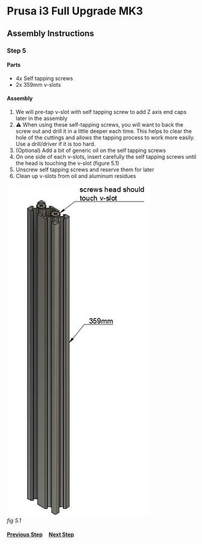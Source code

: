 # Prusa i3 Full Upgrade MK3

## Assembly Instructions

### Step 5

#### Parts  

* 4x Self tapping screws
* 2x 359mm v-slots

#### Assembly

1. We will pre-tap v-slot with self tapping screw to add Z axis end caps later in the assembly
1. :warning: When using these self-tapping screws, you will want to back the screw out and drill it in a little deeper each time. This helps to clear the hole of the cuttings and allows the tapping process to work more easily. Use a drill/driver if it is too hard.
1. (Optional) Add a bit of generic oil on the self tapping screws
1. On one side of each v-slots, insert carefully the self tapping screws until the head is touching the v-slot (figure 5.1)
1. Unscrew self tapping screws and reserve them for later
1. Clean up v-slots from oil and aluminum residues



![](img/fig5.1.jpg)\
*fig 5.1*

#### [Previous Step](step04.md) &nbsp;&nbsp;&nbsp; [Next Step](step06.md)

